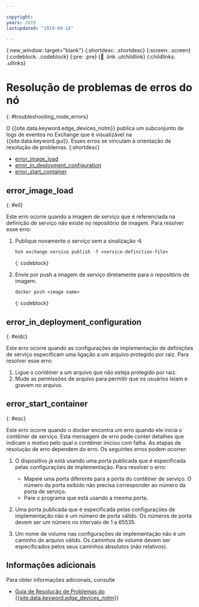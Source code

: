 ```yaml
---

copyright:
years: 2019
lastupdated: "2019-09-18"

---
```


{:new_window: target="blank"}
{:shortdesc: .shortdesc}
{:screen: .screen}
{:codeblock: .codeblock}
{:pre: .pre}
{:child: .link .ulchildlink}
{:childlinks: .ullinks}

# Resolução de problemas de erros do nó
{: #troubleshooting_node_errors}

O {{site.data.keyword.edge_devices_notm}} publica um subconjunto de logs de eventos no Exchange que é visualizável na {{site.data.keyword.gui}}. Esses erros se vinculam à orientação de resolução de problemas.
{:shortdesc}

  - [error_image_load](#eil)
  - [error_in_deployment_configuration](#eidc)
  - [error_start_container](#esc)

## error_image_load
{: #eil}

Este erro ocorre quando a imagem de serviço que é referenciada na definição de serviço não existe no repositório de imagem. Para resolver esse erro:

1. Publique novamente o serviço sem a sinalização **-I**.
    ```
    hzn exchange service publish -f <service-definition-file>
    ```
    {: codeblock}

2. Envie por push a imagem de serviço diretamente para o repositório de imagem. 
    ```
    docker push <image name>
    ```
    {: codeblock} 
    
## error_in_deployment_configuration
{: #eidc}

Este erro ocorre quando as configurações de implementação de definições de serviço especificam uma ligação a um arquivo protegido por raiz. Para resolver esse erro:

1. Ligue o contêiner a um arquivo que não esteja protegido por raiz.
2. Mude as permissões de arquivo para permitir que os usuários leiam e gravem no arquivo.

## error_start_container
{: #esc}

Este erro ocorre quando o docker encontra um erro quando ele inicia o contêiner de serviço. Esta mensagem de erro pode conter detalhes que indicam o motivo pelo qual o contêiner iniciou com falha. As etapas de resolução de erro dependem do erro. Os seguintes erros podem ocorrer:

1. O dispositivo já está usando uma porta publicada que é especificada pelas configurações de implementação. Para resolver o erro: 

    - Mapeie uma porta diferente para a porta do contêiner de serviço. O número da porta exibido não precisa corresponder ao número da porta de serviço.
    - Pare o programa que está usando a mesma porta.

2. Uma porta publicada que é especificada pelas configurações de implementação não é um número de porta válido. Os números de porta devem ser um número no intervalo de 1 a 65535.
3. Um nome de volume nas configurações de implementação não é um caminho de arquivo válido. Os caminhos de volume devem ser especificados pelos seus caminhos absolutos (não relativos). 

## Informações adicionais

Para obter informações adicionais, consulte
  * [Guia de Resolução de Problemas do {{site.data.keyword.edge_devices_notm}}](../troubleshoot/troubleshooting.md)
